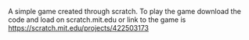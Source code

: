 A simple game created through scratch. To play the game download the code and load on scratch.mit.edu or link to the game is https://scratch.mit.edu/projects/422503173
